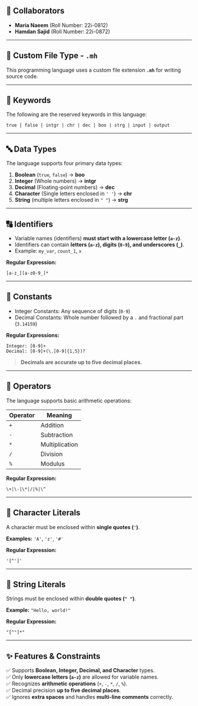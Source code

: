 ## 👥 Collaborators
- **Maria Naeem** (Roll Number: 22i-0812)
- **Hamdan Sajid** (Roll Number: 22i-0872)



---



## 📂 Custom File Type - `.mh`
This programming language uses a custom file extension **`.mh`** for writing source code.



---

## 📖 Keywords
The following are the reserved keywords in this language:

```
true | false | intgr | chr | dec | boo | strg | input | output
```

---

## 🔤 Data Types
The language supports four primary data types:

1. **Boolean** (`true`, `false`) -> **boo**
2. **Integer** (Whole numbers) -> **intgr**
3. **Decimal** (Floating-point numbers) -> **dec**
4. **Character** (Single letters enclosed in `' '`) -> **chr**
5. **String** (multiple letters enclosed in `" "`) -> **strg**

---

## 🔠 Identifiers
- Variable names (identifiers) **must start with a lowercase letter (`a-z`)**.
- Identifiers can contain **letters (`a-z`), digits (`0-9`), and underscores (`_`)**.
- Example: `my_var`, `count_1`, `x`

**Regular Expression:**  
```
[a-z_][a-z0-9_]*
```

---

## 🔢 Constants
- Integer Constants: Any sequence of digits (`0-9`)
- Decimal Constants: Whole number followed by a `.` and fractional part (`3.14159`)

**Regular Expressions:**  
```
Integer: [0-9]+
Decimal: [0-9]+(\.[0-9]{1,5})?
```

> **Decimals are accurate up to five decimal places.**

---

## 🔣 Operators
The language supports basic arithmetic operations:

| Operator | Meaning |
|----------|---------|
| `+`      | Addition |
| `-`      | Subtraction |
| `*`      | Multiplication |
| `/`      | Division |
| `%`      | Modulus |

**Regular Expression:**  
```
\+|\-|\*|/|%|\^
```

---

## 🔡 Character Literals
A character must be enclosed within **single quotes (`'`)**.

**Examples:** `'A'`, `'z'`, `'#'`

**Regular Expression:**  
```
'[^']'
```

---

## 📝 String Literals
Strings must be enclosed within **double quotes (`" "`)**.

**Example:** `"Hello, world!"`

**Regular Expression:**  
```
"[^"]*"
```

---

## ✨ Features & Constraints
✅ Supports **Boolean, Integer, Decimal, and Character** types.  
✅ Only **lowercase letters (`a-z`)** are allowed for variable names.  
✅ Recognizes **arithmetic operations** (`+`, `-`, `*`, `/`, `%`).  
✅ Decimal precision **up to five decimal places**.  
✅ Ignores **extra spaces** and handles **multi-line comments** correctly.  



